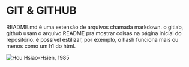 # GIT & GITHUB

README.md é uma extensão de arquivos chamada markdown. o gitlab, github usam o arquivo README pra mostrar coisas na página inicial do repositório.
é possível estilizar, por exemplo, o hash funciona mais ou menos como um h1 do html.


![Hou Hsiao-Hsien, 1985](/c/Users/Lana/PrimeiroRepo/IMAGES/TongNienWangShi-HouHsiao-Hsien-1985snapshot20140812-185622.jpg)


